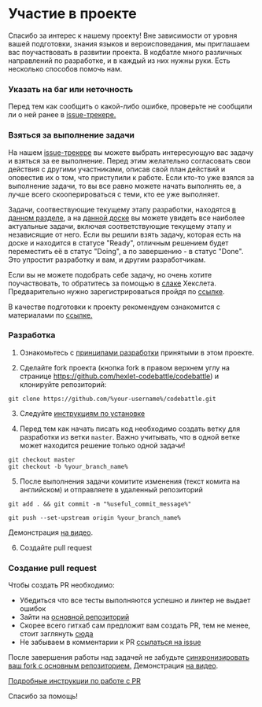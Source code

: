 # Участие в проекте

Спасибо за интерес к нашему проекту!
Вне зависимости от уровня вашей подготовки, знания языков и вероисповедания, мы приглашаем вас поучаствовать в развитии проекта. В кодбатле много различных направлений по разработке, и в каждый из них нужны руки. Есть несколько способов помочь нам.

### Указать на баг или неточность

Перед тем как сообщить о какой-либо ошибке, проверьте не сообщили ли о ней ранее в [issue-трекере.](https://github.com/hexlet-codebattle/codebattle/issues)

### Взяться за выполнение задачи

На нашем [issue-трекере](https://github.com/hexlet-codebattle/codebattle/issues) вы можете выбрать интересующую вас задачу и взяться за ее выполнение. Перед этим желательно согласовать свои действия с другими участниками, описав свой план действий и оповестив их о том, что приступили к работе. Если кто-то уже взялся за выполнение задачи, то вы все равно можете начать выполнять ее, а лучше всего скооперироваться с теми, кто ее уже выполняет.

Задачи, соотвествующие текущему этапу разработки, находятся [в данном разделе](https://github.com/hexlet-codebattle/codebattle/milestones), а на [данной доске](https://github.com/hexlet-codebattle/codebattle/projects/1) вы можете увидеть все наиболее актуальные задачи, включая соответствующие текущему этапу и независящие от него. Если вы решили взять задачу, которая есть на доске и находится в статусе "Ready", отличным решением будет переместить её в статус "Doing", а по завершению - в статус "Done". Это упростит разработку и вам, и другим разработчикам.

Если вы не можете подобрать себе задачу, но очень хотите поучаствовать, то обратитесь за помощью в [слаке](https://hexlet-ru.slack.com/messages/C09FRNPC4) Хекслета. Предварительно нужно зарегистрироваться пройдя по [ссылке](http://slack-ru.hexlet.io).

В качестве подготовки к проекту рекомендуем ознакомится с материалами по [ссылке.](https://github.com/hexlet-codebattle/codebattle/wiki/%D0%9F%D0%BE%D0%B4%D0%B3%D0%BE%D1%82%D0%BE%D0%B2%D0%BA%D0%B0-%D0%BA-%D1%83%D1%87%D0%B0%D1%81%D1%82%D0%B8%D1%8E-%D0%B2-%D0%BF%D1%80%D0%BE%D0%B5%D0%BA%D1%82%D0%B5-(%D1%80%D0%B5%D0%BA%D0%BE%D0%BC%D0%B5%D0%BD%D0%B4%D1%83%D0%B5%D0%BC%D0%BE%D0%B5))

### Разработка
1. Ознакомьтесь с [принципами разработки](https://github.com/hexlet-codebattle/codebattle/wiki/%D0%9F%D1%80%D0%B8%D0%BD%D1%86%D0%B8%D0%BF%D1%8B-%D1%80%D0%B0%D0%B7%D1%80%D0%B0%D0%B1%D0%BE%D1%82%D0%BA%D0%B8) принятыми в этом проекте.

2. Сделайте fork проекта (кнопка fork в правом верхнем углу на странице https://github.com/hexlet-codebattle/codebattle) и клонируйте репозиторий:
```
git clone https://github.com/%your-username%/codebattle.git
```
3. Следуйте [инструкциям по установке](https://github.com/hexlet-codebattle/codebattle/wiki/%D0%A3%D1%81%D1%82%D0%B0%D0%BD%D0%BE%D0%B2%D0%BA%D0%B0-%D0%BF%D1%80%D0%BE%D0%B5%D0%BA%D1%82%D0%B0)

4. Перед тем как начать писать код необходимо создать ветку для разработки из ветки `master`. Важно учитывать, что в одной ветке может находится решение только одной задачи!
```
git checkout master
git checkout -b %your_branch_name%
```
5. После выполнения задачи комитите изменения (текст комита на английском) и отправляете в удаленный репозиторий
```
git add . && git commit -m "%useful_commit_message%"

git push --set-upstream origin %your_branch_name%
```
Демонстрация [на видео](https://asciinema.org/a/0oyNHtP5VxxBUWBnncPG3knQv).


6. Создайте pull request

### Создание pull request
Чтобы создать PR необходимо:
* Убедиться что все тесты выполняются успешно и линтер не выдает ошибок
* Зайти на [основной репозиторий](https://github.com/hexlet-codebattle/codebattle)
* Скорее всего гитхаб сам предложит вам создать PR, тем не менее, стоит заглянуть [сюда](https://help.github.com/articles/creating-a-pull-request)
* Не забываем в комментарии к PR [ссылаться на issue](https://help.github.com/articles/closing-issues-using-keywords)



После завершения работы над задачей не забудьте [синхронизировать ваш fork с основным репозиторием.](https://help.github.com/articles/syncing-a-fork/)
Демонстрация [на видео](https://asciinema.org/a/kbpBMdJBRLDrI1wzhBsbb1yGX).


[Подробные инструкции по работе с PR](https://help.github.com/categories/collaborating-with-issues-and-pull-requests)

Спасибо за помощь!
